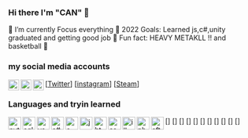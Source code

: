 ### Hi there I'm "CAN" 👋

👀 I’m currently Focus everything 
🎯 2022 Goals: Learned js,c#,unity graduated and getting good job
🧰 Fun fact: HEAVY METAKLL !! and basketball 🏀

### my social media accounts

[<img align="left" alt="Cangozler" width="22px" img src="https://img.icons8.com/office/16/000000/twitter.png"/>[Twitter]]
[<img align="left" alt="Cangozler" width="22px" img src="https://img.icons8.com/ios/16/000000/instagram.png"/>[instagram]]
[<img align="left" alt="Cangozler" width="22px" img src="https://img.icons8.com/ios/50/000000/steam.png"/>[Steam]]

### Languages and tryin learned 

[<img align="left" alt="python" width="26px" img src="https://img.icons8.com/ios/50/000000/python--v1.png"/>]
[<img align="left" alt="sql" width="26px" img src="https://img.icons8.com/material-rounded/24/000000/sql.png"/>]
[<img align="left" alt="vs" width="26px" img src="https://img.icons8.com/ios-filled/50/000000/visual-basic.png"/>]
[<img align="left" alt="c#" width="26px" img src="https://img.icons8.com/ios/50/000000/c-sharp-logo.png"/>]
[<img align="left" alt="c++" width="26px" img src="https://img.icons8.com/ios-filled/50/000000/c-plus-plus-logo.png"/>]
[<img align="left" alt="js" width="26px" img src="https://img.icons8.com/windows/50/000000/js-squared.png"/>]
[<img align="left" alt="html" width="26px" img src="https://img.icons8.com/material-outlined/24/000000/html.png"/>]
[<img align="left" alt="css" width="26px" img src="https://img.icons8.com/material-outlined/24/000000/css.png"/>]
[<img align="left" alt="illustrator" width="26px" img src="https://img.icons8.com/ios-glyphs/24/000000/adobe-illustrator.png"/>]
[<img align="left" alt="photoshop " width="26px" img src="https://img.icons8.com/material-outlined/24/000000/adobe-photoshop.png"/>]
[<img align="left" alt=" after effects" width="26px" img src="https://img.icons8.com/ios-glyphs/30/000000/adobe-after-effects.png"/>]

<br />
<br />


[instagram]: https://www.instagram.com/can.gozler
[Twitter]: https://twitter.com/Anlam_Filozofu
[Steam]: https://steamcommunity.com/id/TheHonorKnight

